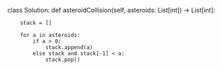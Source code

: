 class Solution:
    def asteroidCollision(self, asteroids: List[int]) -> List[int]:
        
        stack = []
        
        for a in asteroids:
            if a > 0:
                stack.append(a)
            else stack and stack[-1] < a:
                stack.pop()